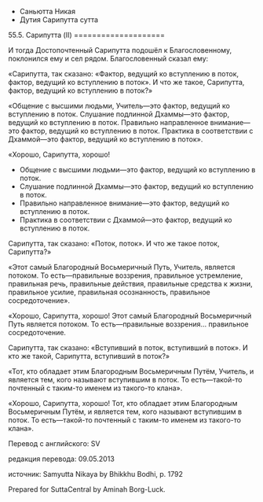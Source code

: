 









* Саньютта Никая
* Дутия Сарипутта сутта


55\.5\. Сарипутта \(II\)
\=\=\=\=\=\=\=\=\=\=\=\=\=\=\=\=\=\=\=\=



И тогда Достопочтенный Сарипутта подошёл к Благословенному, поклонился ему и сел рядом\. Благословенный сказал ему:


«Сарипутта, так сказано: «Фактор, ведущий ко вступлению в поток, фактор, ведущий ко вступлению в поток»\. И что же такое, Сарипутта, фактор, ведущий ко вступлению в поток?»


«Общение с высшими людьми, Учитель—это фактор, ведущий ко вступлению в поток\. Слушание подлинной Дхаммы—это фактор, ведущий ко вступлению в поток\. Правильно направленное внимание—это фактор, ведущий ко вступлению в поток\. Практика в соответствии с Дхаммой—это фактор, ведущий ко вступлению в поток»\.


«Хорошо, Сарипутта, хорошо\!


* Общение с высшими людьми—это фактор, ведущий ко вступлению в поток\.
* Слушание подлинной Дхаммы—это фактор, ведущий ко вступлению в поток\.
* Правильно направленное внимание—это фактор, ведущий ко вступлению в поток\.
* Практика в соответствии с Дхаммой—это фактор, ведущий ко вступлению в поток\.


Сарипутта, так сказано: «Поток, поток»\. И что же такое поток, Сарипутта?»


«Этот самый Благородный Восьмеричный Путь, Учитель, является потоком\. То есть—правильные воззрения, правильное устремление, правильная речь, правильные действия, правильные средства к жизни, правильное усилие, правильная осознанность, правильное сосредоточение»\.


«Хорошо, Сарипутта, хорошо\! Этот самый Благородный Восьмеричный Путь является потоком\. То есть—правильные воззрения… правильное сосредоточение\.


Сарипутта, так сказано: «Вступивший в поток, вступивший в поток»\. И кто же такой, Сарипутта, вступивший в поток?»


«Тот, кто обладает этим Благородным Восьмеричным Путём, Учитель, и является тем, кого называют вступившим в поток\. То есть—такой\-то почтенный с таким\-то именем из такого\-то клана»\.


«Хорошо, Сарипутта, хорошо\! Тот, кто обладает этим Благородным Восьмеричным Путём, и является тем, кого называют вступившим в поток\. То есть—такой\-то почтенный с таким\-то именем из такого\-то клана»\.



Перевод с английского: SV


редакция перевода: 09\.05\.2013


источник: Samyutta Nikaya by Bhikkhu Bodhi, p\. 1792


Prepared for SuttaCentral by Aminah Borg\-Luck\.






